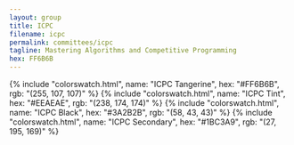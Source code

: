 ```yaml
---
layout: group
title: ICPC
filename: icpc
permalink: committees/icpc
tagline: Mastering Algorithms and Competitive Programming
hex: FF6B6B
---
```

{% include "colorswatch.html", name: "ICPC Tangerine", hex: "#FF6B6B", rgb: "(255, 107, 107)" %}
{% include "colorswatch.html", name: "ICPC Tint", hex: "#EEAEAE", rgb: "(238, 174, 174)" %}
{% include "colorswatch.html", name: "ICPC Black", hex: "#3A2B2B", rgb: "(58, 43, 43)" %}
{% include "colorswatch.html", name: "ICPC Secondary", hex: "#1BC3A9", rgb: "(27, 195, 169)" %}

